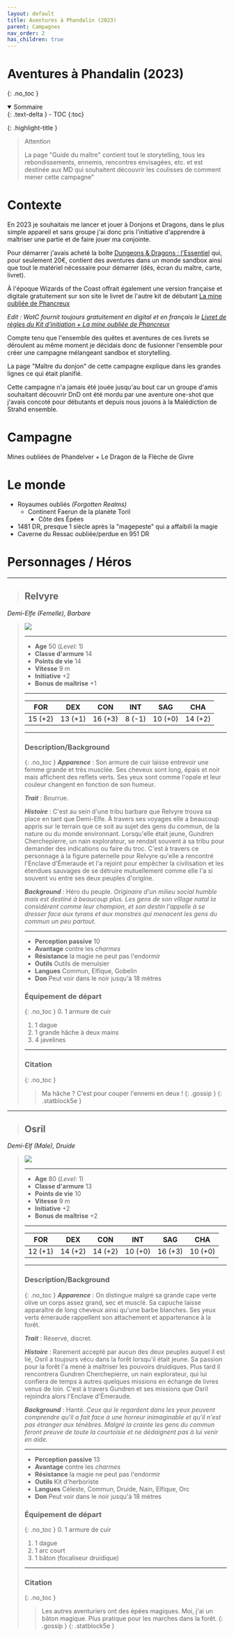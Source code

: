 ```yaml
---
layout: default
title: Aventures à Phandalin (2023)
parent: Campagnes
nav_order: 2
has_children: true
---
```


# Aventures à Phandalin (2023)
{: .no_toc }

<details open markdown="block">
  <summary>
    Sommaire
  </summary>
  {: .text-delta }
- TOC
{:toc}
</details>


{: .highlight-title }
> Attention
>
> La page "Guide du maître" contient tout le storytelling, tous les rebondissements, ennemis, rencontres envisagées, etc. et est destinée aux MD qui souhaitent découvrir les coulisses de comment mener cette campagne"


# Contexte

En 2023 je souhaitais me lancer et jouer à Donjons et Dragons, dans le plus simple appareil et sans groupe j'ai donc pris l'initiative d'apprendre à maîtriser une partie et de faire jouer ma conjointe.

Pour démarrer j'avais acheté la boîte [Dungeons & Dragons : l'Essentiel](https://dnd.wizards.com/fr/products/essentials-kit) qui, pour seulement 20€, contient des aventures dans un monde sandbox ainsi que tout le matériel nécessaire pour démarrer (dés, écran du maître, carte, livret).

À l'époque Wizards of the Coast offrait également une version française et digitale gratuitement sur son site le livret de l'autre kit de débutant [La mine oubliée de Phancreux](https://www.aidedd.org/dnd-5/livres/starter-set-lost-mine-of-phandelver/)

_Edit : WotC fournit toujours gratuitement en digital et en français le [Livret de règles du Kit d'initiation + La mine oubliée de Phancreux](https://media.wizards.com/2021/dnd/downloads/dnd_loc_2010_10_07_fr.zip)_

Compte tenu que l'ensemble des quêtes et aventures de ces livrets se déroulent au même moment je décidais donc de fusionner l'ensemble pour créer une campagne mélangeant sandbox et storytelling.

La page "Maître du donjon" de cette campagne explique dans les grandes lignes ce qui était planifié.

Cette campagne n'a jamais été jouée jusqu'au bout car un groupe d'amis souhaitant découvrir DnD ont été mordu par une aventure one-shot que j'avais concoté pour débutants et depuis nous jouons à la Malédiction de Strahd ensemble.

# Campagne

Mines oubliées de Phandelver + Le Dragon de la Flèche de Givre

# Le monde

- Royaumes oubliés _(Forgotten Realms)_
	- Continent Faerun de la planète Toril
		- Côte des Épées
- 1481 DR, presque 1 siècle après la "magepeste" qui a affaibili la magie
- Caverne du Ressac oubliée/perdue en 951 DR

# Personnages / Héros

___
> ## Relvyre
_Demi-Elfe (Femelle), Barbare_
>
> ![](/assets/2023-aventures-a-phandalin/Relvyre.jpg)
>
> ___
> - **Age** 50 (*Level:* 1)
> - **Classe d'armure** 14
> - **Points de vie** 14
> - **Vitesse** 9 m
> - **Initiative** +2
> - **Bonus de maîtrise** +1
> 
>___
> 
>|FOR|DEX|CON|INT|SAG|CHA|
>|:---:|:---:|:---:|:---:|:---:|:---:|
>|15 (+2)|13 (+1)|16 (+3)|8 (-1)|10 (+0)|14 (+2)|
> 
>___
> ### Description/Background
> {: .no_toc }
> ***Apparence*** : Son armure de cuir laisse entrevoir une femme grande et très musclée. Ses cheveux sont long, épais et noir mais affichent des reflets verts. Ses yeux sont comme l'opale et leur couleur changent en fonction de son humeur.
>
> ***Trait*** : Bourrue.
>
> ***Histoire*** : C'est au sein d'une tribu barbare que Relvyre trouva sa place en tant que Demi-Elfe. À travers ses voyages elle a beaucoup appris sur le terrain que ce soit au sujet des gens du commun, de la nature ou du monde environnant. Lorsqu'elle était jeune, Gundren Cherchepierre, un nain explorateur, se rendait souvent à sa tribu pour demander des indications ou faire du troc. C'est à travers ce personnage à la figure paternelle pour Relvyre qu'elle a rencontré l'Enclave d'Émeraude et l'a rejoint pour empêcher la civilisation et les étendues sauvages de se détruire mutuellement comme elle l'a si souvent vu entre ses deux peuples d'origine.
>
> ***Background*** : Héro du peuple. _Originaire d'un milieu social humble mais est destiné à beaucoup plus. Les gens de son village natal la considèrent comme leur champion, et son destin l'appelle à se dresser face aux tyrans et aux monstres qui menacent les gens du commun un peu partout._
>
>___
> - **Perception passive** 10
> - **Avantage** contre les _charmes_
> - **Résistance** la magie ne peut pas l'endormir
> - **Outils** Outils de menuisier
> - **Langues** Commun, Elfique, Gobelin
> - **Don** Peut voir dans le noir jusqu'à 18 mètres
>
> ### Équipement de départ
> {: .no_toc }
> 0. 1 armure de cuir   
> 1. 1 dague
> 2. 1 grande hâche à deux mains
> 3. 4 javelines
> 
>___
> ### Citation
>{: .no_toc }
> > Ma hâche ? C'est pour couper l'ennemi en deux !
>{: .gossip }
{: .statblock5e }


___
> ## Osril
_Demi-Elf (Male), Druide_
>
> ![](/assets/2023-aventures-a-phandalin/Osril.png)
>
> ___
> - **Age** 80 (*Level:* 1)
> - **Classe d'armure** 13
> - **Points de vie** 10
> - **Vitesse** 9 m
> - **Initiative** +2
> - **Bonus de maîtrise** +2
> 
>___
> 
>|FOR|DEX|CON|INT|SAG|CHA|
>|:---:|:---:|:---:|:---:|:---:|:---:|
>|12 (+1)|14 (+2)|14 (+2)|10 (+0)|16 (+3)|10 (+0)|
> 
>___
> ### Description/Background
> {: .no_toc }
> ***Apparence*** : On distingue malgré sa grande cape verte olive un corps assez grand, sec et musclé. Sa capuche laisse apparaître de long cheveux ainsi qu'une barbe blanches. Ses yeux verts émeraude rappellent son attachement et appartenance à la forêt.
>
> ***Trait*** : Réservé, discret.
>
> ***Histoire*** : Rarement accepté par aucun des deux peuples auquel il est lié, Osril a toujours vécu dans la forêt lorsqu'il était jeune. Sa passion pour la forêt l'a mené à maîtriser les pouvoirs druidiques. Plus tard il rencontrera Gundren Cherchepierre, un nain explorateur, qui lui confiera de temps à autres quelques missions en échange de livres venus de loin. C'est à travers Gundren et ses missions que Osril rejoindra alors l'Enclave d'Émeraude.
>
> ***Background*** : Hanté. _Ceux qui le regardent dans les yeux peuvent comprendre qu'il a fait face à une horreur inimaginable et qu'il n'est pas étranger aux ténèbres. Malgré la crainte les gens du commun feront preuve de toute la courtoisie et ne dédaignent pas à lui venir en aide._
>
>___
> - **Perception passive** 13
> - **Avantage** contre les _charmes_
> - **Résistance** la magie ne peut pas l'endormir
> - **Outils** Kit d'herboriste
> - **Langues** Céleste, Commun, Druide, Nain, Elfique, Orc
> - **Don** Peut voir dans le noir jusqu'à 18 mètres
>
> ### Équipement de départ
> {: .no_toc }
> 0. 1 armure de cuir   
> 1. 1 dague
> 2. 1 arc court
> 3. 1 bâton (focaliseur druidique) 
> 
>___
> ### Citation
>{: .no_toc }
> > Les autres aventuriers ont des épées magiques. Moi, j'ai un bâton magique. Plus pratique pour les marches dans la forêt.
>{: .gossip }
{: .statblock5e }



